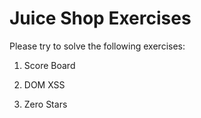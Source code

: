 # Juice Shop Exercises

Please try to solve the following exercises:

1. Score Board

1. DOM XSS

1. Zero Stars
